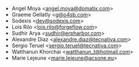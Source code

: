 - Angel Moya \<<angel.moya@domatix.com>\>
- Graeme Gellatly \<<g@o4sb.com>\>
- Sodexis \<<dev@sodexis.com>\>
- Lois Rilo \<<lois.rilo@forgeflow.com>\>
- Sudhir Arya \<<sudhir@erpharbor.com>\>
- Alexandre Díaz \<<alexandre.diaz@tecnativa.com>\>
- Sergio Teruel \<<sergio.teruel@tecnativa.com>\>
- Watthanun Khorchai \<<watthanun_t@hotmail.com>\>
- Marie Lejeune \<<marie.lejeune@acsone.eu>\>
